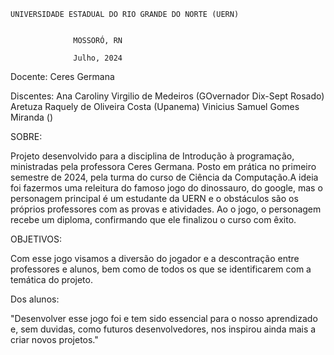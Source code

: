     UNIVERSIDADE ESTADUAL DO RIO GRANDE DO NORTE (UERN)


                  MOSSORÓ, RN

                  Julho, 2024


Docente: 
Ceres Germana

Discentes:
Ana Caroliny Virgilio de Medeiros (GOvernador Dix-Sept Rosado)
Aretuza Raquely de Oliveira Costa (Upanema)
Vinicius Samuel Gomes Miranda ()


SOBRE:

Projeto desenvolvido para a disciplina de Introdução à programação, ministradas pela professora Ceres Germana. 
Posto em prática no primeiro semestre de 2024, pela turma do curso de Ciência da Computação.A ideia foi fazermos 
uma releitura do famoso jogo do dinossauro, do google, mas o personagem principal é um estudante da UERN e o obstáculos
são os próprios professores com as provas e atividades. Ao o jogo, o personagem recebe um diploma, confirmando que ele 
finalizou o curso com êxito.

OBJETIVOS:

Com esse jogo visamos a diversão do jogador e a descontração entre professores e alunos, bem como de todos os que se 
identificarem com a temática do projeto.


Dos alunos:

"Desenvolver esse jogo foi e tem sido essencial para o nosso aprendizado e, sem duvidas, como futuros desenvolvedores, 
nos inspirou ainda mais a criar novos projetos."
